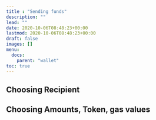 ```yaml
---
title : "Sending funds"
description: ""
lead: ""
date: 2020-10-06T08:48:23+00:00
lastmod: 2020-10-06T08:48:23+00:00
draft: false
images: []
menu:
  docs:
    parent: "wallet"
toc: true
---
```


## Choosing Recipient
## Choosing Amounts, Token, gas values
